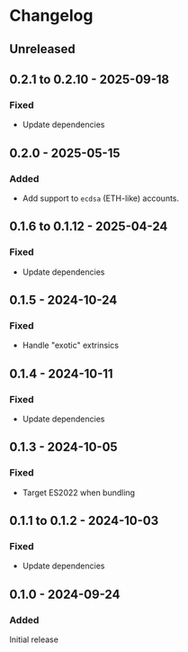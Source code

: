 # Changelog

## Unreleased

## 0.2.1 to 0.2.10 - 2025-09-18

### Fixed

- Update dependencies

## 0.2.0 - 2025-05-15

### Added

- Add support to `ecdsa` (ETH-like) accounts.

## 0.1.6 to 0.1.12 - 2025-04-24

### Fixed

- Update dependencies

## 0.1.5 - 2024-10-24

### Fixed

- Handle "exotic" extrinsics

## 0.1.4 - 2024-10-11

### Fixed

- Update dependencies

## 0.1.3 - 2024-10-05

### Fixed

- Target ES2022 when bundling

## 0.1.1 to 0.1.2 - 2024-10-03

### Fixed

- Update dependencies

## 0.1.0 - 2024-09-24

### Added

Initial release
